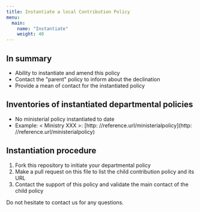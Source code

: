```yaml
---
title: Instantiate a local Contribution Policy
menu: 
  main:
    name: "Instantiate"
    weight: 40
---
```


## In summary

* Ability to instantiate and amend this policy
* Contact the "parent" policy to inform about the declination
* Provide a mean of contact for the instantiated policy

## Inventories of instantiated departmental policies

* No ministerial policy instantiated to date
* Example: < Ministry XXX >: [http: //reference.url/ministerialpolicy](http: //reference.url/ministerialpolicy)
 
## Instantiation procedure
 
1. Fork this repository to initiate your departmental policy
2. Make a pull request on this file to list the child contribution policy and its URL
3. Contact the support of this policy and validate the main contact of the child policy
 
Do not hesitate to contact us for any questions.
